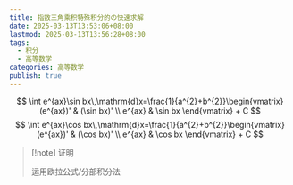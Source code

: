 ```yaml
---
title: 指数三角乘积特殊积分的の快速求解
date: 2025-03-13T13:53:06+08:00
lastmod: 2025-03-13T13:56:28+08:00
tags:
  - 积分
  - 高等数学
categories: 高等数学
publish: true
---
```


$$
\int e^{ax}\sin bx\,\mathrm{d}x=\frac{1}{a^{2}+b^{2}}\begin{vmatrix}
(e^{ax})' & (\sin bx)' \\
e^{ax} & \sin bx
\end{vmatrix} + C
$$
$$
\int e^{ax}\cos bx\,\mathrm{d}x=\frac{1}{a^{2}+b^{2}}\begin{vmatrix}
(e^{ax})' & (\cos bx)' \\
e^{ax} & \cos bx
\end{vmatrix} + C
$$

>[!note] 证明
>
>运用欧拉公式/分部积分法

